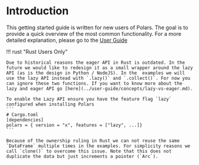 # Introduction

This getting started guide is written for new users of Polars. The goal is to provide a quick overview of the most common functionality. For a more detailed explanation, please go to the [User Guide](../user-guide/index.md)

!!! rust "Rust Users Only"

    Due to historical reasons the eager API in Rust is outdated. In the future we would like to redesign it as a small wrapper around the lazy API (as is the design in Python / NodeJS). In the  examples we will use the lazy API instead with `.lazy()` and `.collect()`. For now you can ignore these two functions. If you want to know more about the lazy and eager API go [here](../user-guide/concepts/lazy-vs-eager.md).

    To enable the Lazy API ensure you have the feature flag `lazy` configured when installing Polars
    ```
    # Cargo.toml
    [dependencies]
    polars = { version = "x", features = ["lazy", ...]}
    ```

    Because of the ownership ruling in Rust we can not reuse the same `DataFrame` multiple times in the examples. For simplicity reasons we call `clone()` to overcome this issue. Note that this does not duplicate the data but just increments a pointer (`Arc`).
